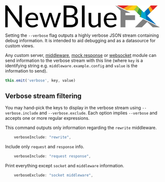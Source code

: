 ![NewBlueFX](img/NewBlueFX_logo.png)

Setting the `--verbose` flag outputs a highly verbose JSON stream containing debug information. It is intended to aid debugging and as a datasource for custom views.

Any custom server, [middleware](Creating-middleware.md), [mock response](How-to-create-a-mock-response.md) or [websocket](How-to-create-a-websocket-module.md) module can send information to the verbose stream with this line (where `key` is a identifying string e.g. `middleware.example.config` and `value` is the information to send). 

```js
this.emit('verbose', key, value)
```

## Verbose stream filtering

You may hand-pick the keys to display in the verbose stream using `--verbose.include` and `--verbose.exclude`. Each option implies `--verbose` and accepts one or more regular expressions.

This command outputs only information regarding the `rewrite` middleware. 

```js
    verboseInclude: "rewrite",
```
<!-- ```
$ ws --verbose.include rewrite
``` -->

Include only `request` and `response` info. 

```js
    verboseInclude: "request response",
```
<!-- ```
ws --verbose.include request response
``` -->

Print everything except `socket` and `middleware` information.

```js
    verboseExclude: "socket middleware",
```
<!-- ```
$ ws --verbose.exclude socket middleware
``` -->

